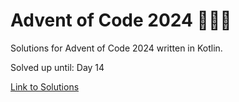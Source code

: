 # Advent of Code 2024 🎄🌟🎅
Solutions for Advent of Code 2024 written in Kotlin.

Solved up until: Day 14

[Link to Solutions](https://github.com/patrick-elmquist/Advent-of-Code-2024/tree/main/src/main/kotlin)
